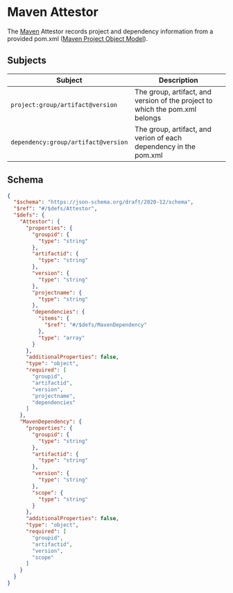 # Maven Attestor

The [Maven](https://maven.apache.org/) Attestor records project and dependency information from a provided pom.xml ([Maven Project Object Model](https://maven.apache.org/guides/introduction/introduction-to-the-pom.html)).

## Subjects

| Subject | Description |
| ------- | ----------- |
| `project:group/artifact@version` | The group, artifact, and version of the project to which the pom.xml belongs |
| `dependency:group/artifact@version` | The group, artifact, and verion of each dependency in the pom.xml |

## Schema
```json
{
  "$schema": "https://json-schema.org/draft/2020-12/schema",
  "$ref": "#/$defs/Attestor",
  "$defs": {
    "Attestor": {
      "properties": {
        "groupid": {
          "type": "string"
        },
        "artifactid": {
          "type": "string"
        },
        "version": {
          "type": "string"
        },
        "projectname": {
          "type": "string"
        },
        "dependencies": {
          "items": {
            "$ref": "#/$defs/MavenDependency"
          },
          "type": "array"
        }
      },
      "additionalProperties": false,
      "type": "object",
      "required": [
        "groupid",
        "artifactid",
        "version",
        "projectname",
        "dependencies"
      ]
    },
    "MavenDependency": {
      "properties": {
        "groupid": {
          "type": "string"
        },
        "artifactid": {
          "type": "string"
        },
        "version": {
          "type": "string"
        },
        "scope": {
          "type": "string"
        }
      },
      "additionalProperties": false,
      "type": "object",
      "required": [
        "groupid",
        "artifactid",
        "version",
        "scope"
      ]
    }
  }
}
```
